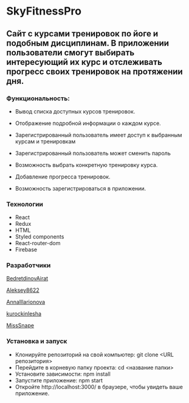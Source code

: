 # SkyFitnessPro

## Сайт с курсами тренировок по йоге и подобным дисциплинам. В приложении пользователи смогут выбирать интересующий их курс и отслеживать прогресс своих тренировок на протяжении дня.

### Функциональность:

- Вывод списка доступных курсов тренировок.

- Отображение подробной информации о каждом курсе.

- Зарегистрированный пользователь имеет доступ к выбранным курсам и тренировкам

- Зарегистрированный пользователь может сменить пароль

- Возможность выбрать конкретную тренировку курса.

- Добавление прогресса тренировок.

- Возможность зарегистрироваться в приложении.


### Технологии 
- React 
- Redux 
- HTML 
- Styled components 
- React-router-dom
- Firebase

### Разработчики

[BedretdinovAirat](https://github.com/BedretdinovAirat)

[Aleksey8622](https://github.com/Aleksey8622)

[AnnaIllarionova](https://github.com/AnnaIllarionova)

[kurockinlesha](https://github.com/kurockinlesha)

[MissSnape](https://github.com/MissSnape)



### Установка и запуск 

- Клонируйте репозиторий на свой компьютер: git clone <URL репозитория> 
- Перейдите в корневую папку проекта: cd <название папки> 
- Установите зависимости: npm install 
- Запустите приложение: npm start 
- Откройте http://localhost:3000/ в браузере, чтобы увидеть ваше приложение.

